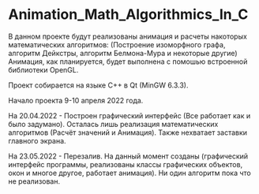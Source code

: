 # Animation_Math_Algorithmics_In_C

В данном проекте будут реализованы анимация и расчеты накоторых математических алгоритмов: (Построение изоморфного графа, алгоритм Дейкстры, алгоритм Белмона-Мура и некоторые другие) Анимация, как планируется, будет выполнена с помошью встроенной библиотеки OpenGL.

Проект собирается на языке C++ в Qt (MinGW 6.3.3).

Начало проекта 9-10 апреля 2022 года.

На 20.04.2022 - Построен графический интерфейс (Все работает как и было задумано). Осталась лишь реализация математических алгоритмов (Расчёт значений и Анимация). Также нехватает заставки главного экрана.

На 23.05.2022 - Перезалив. На данный момент созданы (графический интерфейс программы, реализованы классы графических объектов, окон и многое другое, работает анимация). Ни один алгоритм пока что не реализован.
